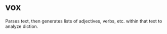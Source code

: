 # vox
Parses text, then generates lists of adjectives, verbs, etc. within that text to analyze diction.
